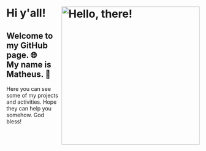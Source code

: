 # Hi y'all!  <a href="#"> <img src="https://media.tenor.com/l_bu3JheqaoAAAAC/clint-eastwood-the-good-the-bad-and-the-ugly.gif" title="hello" width="360" height="auto" align="right" alt="Hello, there!"> </a>
## Welcome to my GitHub page. 🌐 <br> My name is Matheus. 🤝

Here you can see some of my projects and activities. Hope they can help you somehow. God bless!
